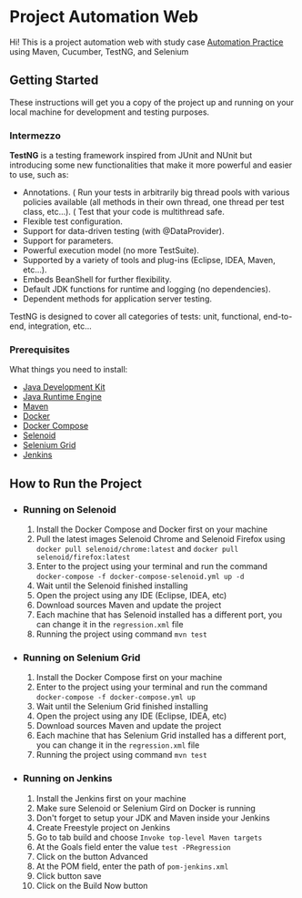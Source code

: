 # Project Automation Web

Hi! This is a project automation web with study case [Automation Practice](http://automationpractice.com/index.php) using Maven, Cucumber, TestNG, and Selenium

## Getting Started

These instructions will get you a copy of the project up and running on your local machine for development and testing purposes.

### Intermezzo

**TestNG** is a testing framework inspired from JUnit and NUnit but introducing some new functionalities that make it more powerful and easier to use, such as:

* Annotations.
( Run your tests in arbitrarily big thread pools with various policies available (all methods in their own thread, one thread per test class, etc...).
( Test that your code is multithread safe.
* Flexible test configuration.
* Support for data-driven testing (with @DataProvider).
* Support for parameters.
* Powerful execution model (no more TestSuite).
* Supported by a variety of tools and plug-ins (Eclipse, IDEA, Maven, etc...).
* Embeds BeanShell for further flexibility.
* Default JDK functions for runtime and logging (no dependencies).
* Dependent methods for application server testing.

TestNG is designed to cover all categories of tests:  unit, functional, end-to-end, integration, etc...

### Prerequisites

What things you need to install:

- [Java Development Kit](https://www.oracle.com/technetwork/java/javase/downloads/jdk8-downloads-2133151.html) 
- [Java Runtime Engine](https://www.oracle.com/technetwork/java/javase/downloads/jre8-downloads-2133155.html)
- [Maven](https://maven.apache.org/install.html)
- [Docker](https://docs.docker.com/desktop/)
- [Docker Compose](https://docs.docker.com/compose/install/)
- [Selenoid](https://aerokube.com/selenoid/latest/)
- [Selenium Grid](https://github.com/SeleniumHQ/docker-selenium/tree/selenium-3)
- [Jenkins](https://www.jenkins.io/download/)

## How to Run the Project
* ### Running on Selenoid

	1. Install the Docker Compose and Docker first on your machine
	2. Pull the latest images Selenoid Chrome and Selenoid Firefox using `docker pull selenoid/chrome:latest` and `docker pull selenoid/firefox:latest`
	3. Enter to the project using your terminal and run the command `docker-compose -f docker-compose-selenoid.yml up -d`
	4. Wait until the Selenoid finished installing
	5. Open the project using any IDE (Eclipse, IDEA, etc)
	6. Download sources Maven and update the project
	7. Each machine that has Selenoid installed has a different port, you can change it in the `regression.xml` file
	8. Running the project using command `mvn test`
	
* ### Running on Selenium Grid
    
    1. Install the Docker Compose first on your machine
    2. Enter to the project using your terminal and run the command `docker-compose -f docker-compose.yml up`
    3. Wait until the Selenium Grid finished installing
    4. Open the project using any IDE (Eclipse, IDEA, etc)
    5. Download sources Maven and update the project
	6. Each machine that has Selenium Grid installed has a different port, you can change it in the `regression.xml` file
	7. Running the project using command `mvn test`

* ### Running on Jenkins
	1. Install the Jenkins first on your machine
	2. Make sure Selenoid or Selenium Gird on Docker is running
	3. Don't forget to setup your JDK and Maven inside your Jenkins
	4. Create Freestyle project on Jenkins
	5. Go to tab build and choose `Invoke top-level Maven targets`
	6. At the Goals field enter the value `test -PRegression`
	7. Click on the button Advanced
	8. At the POM field, enter the path of `pom-jenkins.xml`
	9. Click button save
	10. Click on the Build Now button
